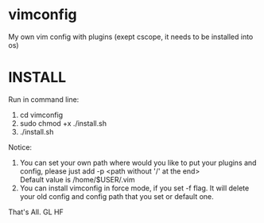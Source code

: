 vimconfig
=========

My own vim config with plugins (exept cscope, it needs to be installed into os)

INSTALL
=======

Run in command line:

1. cd vimconfig
2. sudo chmod +x ./install.sh
3. ./install.sh 

Notice: 

1. You can set your own path where would you like to put your plugins and config, please just add -p <path without '/' at the end>  
Default value is /home/$USER/.vim
2. You can install vimconfig in force mode, if you set -f flag.
It will delete your old config and config path that you set or default one.

That's All.
GL HF
